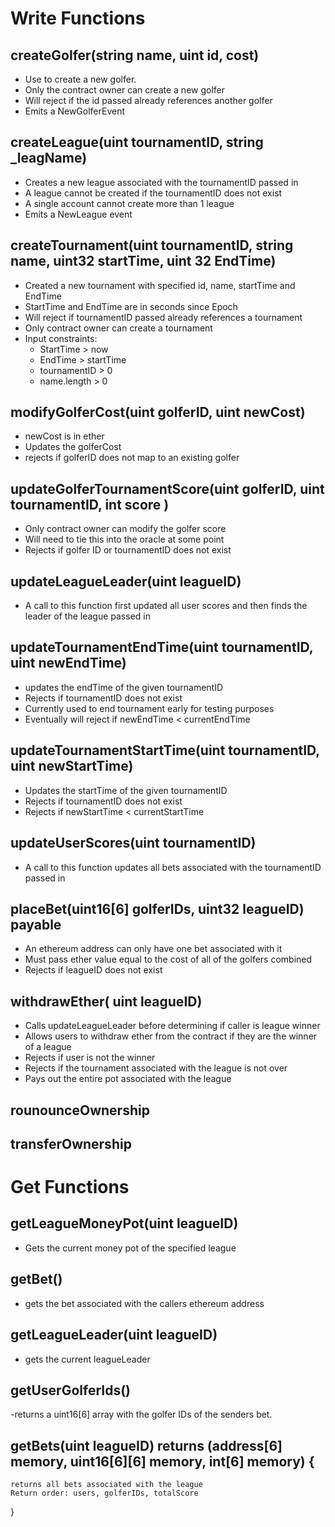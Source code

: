 # Write Functions

## createGolfer(string name, uint id, cost)
  - Use to create a new golfer.
  - Only the contract owner can create a new golfer
  - Will reject if the id passed already references another golfer
  - Emits a NewGolferEvent


## createLeague(uint tournamentID, string _leagName)
  - Creates a new league associated with the tournamentID passed in
  - A league cannot be created if the tournamentID does not exist
  - A single account cannot create more than 1 league
  - Emits a NewLeague event

## createTournament(uint tournamentID, string name, uint32 startTime, uint 32 EndTime)

  - Created a new tournament with specified id, name, startTime and EndTime
  - StartTime and EndTime are in seconds since Epoch
  - Will reject if tournamentID passed already references a tournament
  - Only contract owner can create a tournament
  - Input constraints:
    - StartTime > now
    - EndTime > startTime
    - tournamentID > 0
    - name.length > 0


## modifyGolferCost(uint golferID, uint newCost)
  - newCost is in ether
  - Updates the golferCost
  - rejects if golferID does not map to an existing golfer


## updateGolferTournamentScore(uint golferID, uint tournamentID, int score )
  - Only contract owner can modify the golfer score
  - Will need to tie this into the oracle at some point
  - Rejects if golfer ID or tournamentID does not exist

## updateLeagueLeader(uint leagueID)
  - A call to this function first updated all user scores and then finds the leader of the league passed in


## updateTournamentEndTime(uint tournamentID, uint newEndTime)
  - updates the endTime of the given tournamentID
  - Rejects if tournamentID does not exist
  - Currently used to end tournament early for testing purposes
  - Eventually will reject if newEndTime < currentEndTime

## updateTournamentStartTime(uint tournamentID, uint newStartTime)
  - Updates the startTime of the given tournamentID
  - Rejects if tournamentID does not exist
  - Rejects if newStartTime < currentStartTime

## updateUserScores(uint tournamentID)
  - A call to this function updates all bets associated with the tournamentID passed in

## placeBet(uint16[6] golferIDs, uint32 leagueID) payable
  - An ethereum address can only have one bet associated with it
  - Must pass ether value equal to the cost of all of the golfers combined
  - Rejects if leagueID does not exist


## withdrawEther( uint leagueID)
  - Calls updateLeagueLeader before determining if caller is league winner
  - Allows users to withdraw ether from the contract if they are the winner of a league
  - Rejects if user is not the winner
  - Rejects if the tournament associated with the league is not over
  - Pays out the entire pot associated with the league

## rounounceOwnership

## transferOwnership

# Get Functions
## getLeagueMoneyPot(uint leagueID)
  - Gets the current money pot of the specified league
## getBet()
  - gets the bet associated with the callers ethereum address
## getLeagueLeader(uint leagueID)
  - gets the current leagueLeader

  ## getUserGolferIds()
  -returns a uint16[6] array with the golfer IDs of the senders bet.

  ## getBets(uint leagueID) returns (address[6] memory, uint16[6][6] memory, int[6] memory) {
    returns all bets associated with the league
    Return order: users, golferIDs, totalScore
  }
